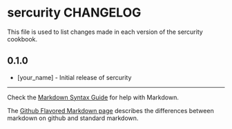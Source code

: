 sercurity CHANGELOG
===================

This file is used to list changes made in each version of the sercurity cookbook.

0.1.0
-----
- [your_name] - Initial release of sercurity

- - -
Check the [Markdown Syntax Guide](http://daringfireball.net/projects/markdown/syntax) for help with Markdown.

The [Github Flavored Markdown page](http://github.github.com/github-flavored-markdown/) describes the differences between markdown on github and standard markdown.
